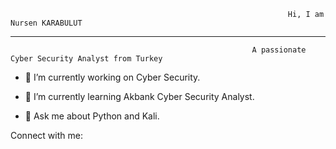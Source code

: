                                                                   Hi, I am Nursen KARABULUT
  ____________________________________________________________________________________________________________________________________________________________________
                                             
                                                          A passionate Cyber Security Analyst from Turkey      
 
 - 🔭 I’m currently working on Cyber Security.
 
 - 🌱 I’m currently learning Akbank Cyber Security Analyst.
 
 - 💬 Ask me about Python and Kali.
 
 Connect with me:
 

 
  




<!--
**NursenKarabulut/NursenKarabulut** is a ✨ _special_ ✨ repository because its `README.md` (this file) appears on your GitHub profile.

Here are some ideas to get you started:

- 🔭 I’m currently working on ...
- 🌱 I’m currently learning ...
- 👯 I’m looking to collaborate on ...
- 🤔 I’m looking for help with ...
- 💬 Ask me about ...
- 📫 How to reach me: ...
- 😄 Pronouns: ...
- ⚡ Fun fact: ...
-->
